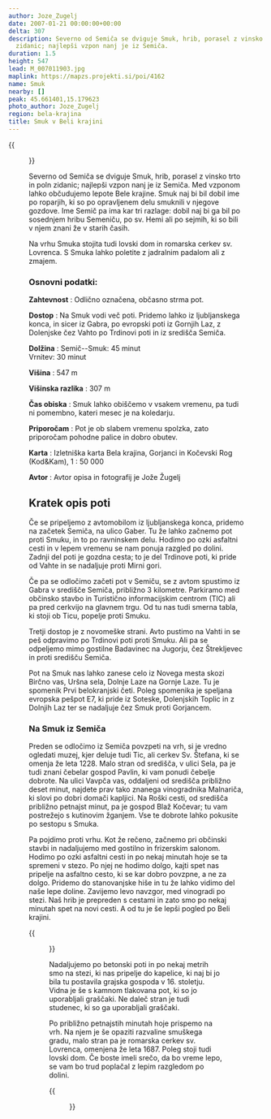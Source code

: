 ```yaml
---
author: Joze_Zugelj
date: 2007-01-21 00:00:00+00:00
delta: 307
description: Severno od Semiča se dviguje Smuk, hrib, porasel z vinsko trto in poln
  zidanic; najlepši vzpon nanj je iz Semiča.
duration: 1.5
height: 547
lead: M_007011903.jpg
maplink: https://mapzs.projekti.si/poi/4162
name: Smuk
nearby: []
peak: 45.661401,15.179623
photo_author: Joze_Zugelj
region: bela-krajina
title: Smuk v Beli krajini
---
```

{{<figure src="M_007011903.jpg">}}

Severno od Semiča se dviguje Smuk, hrib, porasel z vinsko trto in poln zidanic; najlepši vzpon nanj je iz Semiča. Med vzponom lahko občudujemo lepote Bele krajine. Smuk naj bi bil dobil ime po roparjih, ki so po opravljenem delu smuknili v njegove gozdove. Ime Semič pa ima kar tri razlage: dobil naj bi ga bil po sosednjem hribu Semeniču, po sv. Hemi ali po sejmih, ki so bili v njem znani že v starih časih.

Na vrhu Smuka stojita tudi lovski dom in romarska cerkev sv. Lovrenca. S Smuka lahko poletite z jadralnim padalom ali z zmajem.

### Osnovni podatki:         

**Zahtevnost**
:   Odlično označena, občasno strma pot.

**Dostop**
:   Na Smuk vodi več poti. Pridemo lahko iz ljubljanskega konca, in sicer iz Gabra, po evropski poti iz Gornjih Laz, z Dolenjske čez Vahto po Trdinovi poti in iz središča Semiča.

**Dolžina**
:   Semič--Smuk: 45 minut\
    Vrnitev: 30 minut

**Višina**
:   547 m

**Višinska razlika**
:   307 m

**Čas obiska**
:   Smuk lahko obiščemo v vsakem vremenu, pa tudi ni pomembno, kateri mesec je na koledarju.

**Priporočam**
:   Pot je ob slabem vremenu spolzka, zato priporočam pohodne palice in dobro obutev.

**Karta**
:   Izletniška karta Bela krajina, Gorjanci in Kočevski Rog (Kod&Kam), 1 : 50 000

**Avtor**
:   Avtor opisa in fotografij je Jože Žugelj

Kratek opis poti
----------------

Če se pripeljemo z avtomobilom iz ljubljanskega konca, pridemo na začetek Semiča, na ulico Gaber. Tu že lahko začnemo pot proti Smuku, in to po ravninskem delu. Hodimo po ozki asfaltni cesti in v lepem vremenu se nam ponuja razgled po dolini. Zadnji del poti je gozdna cesta; to je del Trdinove poti, ki pride od Vahte in se nadaljuje proti Mirni gori.

Če pa se odločimo začeti pot v Semiču, se z avtom spustimo iz Gabra v središče Semiča, približno 3 kilometre. Parkiramo med občinsko stavbo in Turistično informacijskim centrom (TIC) ali pa pred cerkvijo na glavnem trgu. Od tu nas tudi smerna tabla, ki stoji ob Ticu, popelje proti Smuku.

Tretji dostop je z novomeške strani. Avto pustimo na Vahti in se peš odpravimo po Trdinovi poti proti Smuku. Ali pa se odpeljemo mimo gostilne Badavinec na Jugorju, čez Štrekljevec in proti središču Semiča.

Pot na Smuk nas lahko zanese celo iz Novega mesta skozi Birčno vas, Uršna sela, Dolnje Laze na Gornje Laze. Tu je spomenik Prvi belokranjski četi. Poleg spomenika je speljana evropska pešpot E7, ki pride iz Soteske, Dolenjskih Toplic in z Dolnjih Laz ter se nadaljuje čez Smuk proti Gorjancem.

### Na Smuk iz Semiča

Preden se odločimo iz Semiča povzpeti na vrh, si je vredno ogledati muzej, kjer deluje tudi Tic, ali cerkev Sv. Štefana, ki se omenja že leta 1228. Malo stran od središča, v ulici Sela, pa je tudi znani čebelar gospod Pavlin, ki vam ponudi čebelje dobrote. Na ulici Vavpča vas, oddaljeni od središča približno deset minut, najdete prav tako znanega vinogradnika Malnariča, ki slovi po dobri domači kapljici. Na Roški cesti, od središča približno petnajst minut, pa je gospod Blaž Kočevar; tu vam postrežejo s kutinovim žganjem. Vse te dobrote lahko pokusite po sestopu s Smuka.

Pa pojdimo proti vrhu. Kot že rečeno, začnemo pri občinski stavbi in nadaljujemo med gostilno in frizerskim salonom. Hodimo po ozki asfaltni cesti in po nekaj minutah hoje se ta spremeni v stezo. Po njej ne hodimo dolgo, kajti spet nas  pripelje na asfaltno cesto, ki se kar dobro povzpne, a ne za dolgo. Pridemo do stanovanjske hiše in tu že lahko vidimo del naše lepe doline. Zavijemo levo navzgor, med vinogradi po stezi. Naš hrib je prepreden s cestami in zato smo po nekaj minutah spet na novi cesti. A od tu je še lepši pogled po Beli krajini. 

{{<figure src="M_007011901.jpg">}}

Nadaljujemo po betonski poti in po nekaj metrih smo na stezi, ki nas pripelje do kapelice, ki naj bi jo bila tu postavila grajska gospoda v 16. stoletju. Vidna je še s kamnom tlakovana pot, ki so jo uporabljali graščaki. Ne daleč stran je tudi studenec, ki so ga uporabljali graščaki.

Po približno petnajstih minutah hoje prispemo na vrh. Na njem je še opaziti razvaline smuškega gradu, malo stran pa je romarska cerkev sv. Lovrenca, omenjena že leta 1687. Poleg stoji tudi lovski dom. Če boste imeli srečo, da bo vreme lepo, se vam bo trud poplačal z lepim razgledom po dolini.

{{<figure src="M_007011902.jpg">}}
